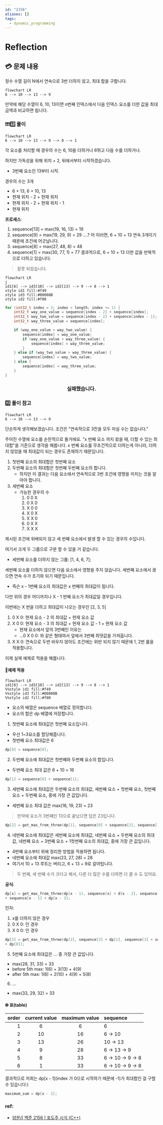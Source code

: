 ```yaml
---
id: "2156"
aliases: []
tags:
  - dynamic_programming
---
```


# Reflection

## 💳 문제 내용
정수 수열 길이 N에서 연속으로 3번 더하지 않고, 최대 합을 구합니다.

```mermaid
flowchart LR
6 --> 10 --> 13 --> 9
```

만약에 해당 수열이 6, 10, 13이면
n번째 인덱스에서 다음 인덱스 요소를 더한 값을 최대 금액과 비교하면 됩니다.

### ❗❗❗1️⃣ 풀이

```mermaid
flowchart LR
6 --> 10 --> 13 --> 9 --> 8 --> 1
```

각 요소를 처리할 때 경우의 수는 6, 10을 더하거나 6뛰고 다음 수를 더하거나.

하지만 가독성을 위해 위치 + 2, 뒤에서부터 시작하겠습니다.
- 3번째 요소인 13부터 시작.

경우의 수는 3개
- 6 + 13, 6 + 10, 13
- 현재 위치 - 2 + 현재 위치
- 현재 위치 - 2 + 현재 위치 - 1
- 현재 위치

**프로세스**:
1. sequence[13] = max(19, 16, 13) = 19
2. sequence[9] = max(19, 29, 9) = 29 ....?
어 이러면, 6 + 10 + 13 연속 3개이기 때문에 조건에 어긋납니다.
3. sequence[8] = max(27, 48, 8) = 48
4. sequence[1] = max(30, 77, 1) = 77
결과적으로, 6 + 10 + 13 더한 값을 반복적으로 더하고 있습니다.
> 잘못 되었습니다.

```mermaid
flowchart LR
j
id1[6] --> id3[10] --> id2[13] --> 9 --> 8 --> 1
style id1 fill:#f49 
style id3 fill:#00008B
style id2 fill:#f00
```

```c
for (int32_t index = 2; index < length; index += 1) {
    int32_t way_one_value = sequence[index - 2] + sequence[index];
    int32_t way_two_value = sequence[index - 2] + sequence[index - 1];
    int32_t way_three_value = sequence[index];

    if (way_one_value > way_two_value) {
        sequence[index] = way_one_value;
        if (way_one_value > way_three_value) {
            sequence[index] = way_three_value;
        }
    } else if (way_two_value > way_three_value) {
        sequence[index] = way_two_value;
    } else {
        sequence[index] = way_three_value;
    } 
}
```
<h3 style="text-align: center;">실패했습니다.</h3>

### 2️⃣ 풀이 참고

```mermaid
flowchart LR
6 --> 10 --> 13 --> 9
```

단순하게 생각해보겠습니다. 조건은 "연속적으로 3잔을 모두 마실 수는 없습니다."

주어진 수열에 요소를 순찬적으로 돌거에요. "x 번째 요소 까지 왔을 때, 더할 수 있는
최대합"을 기준으로 생각을 해봅니다. x 번째 요소를 무조건적으로 더하는게 아니라,
더하지 않았을 때 최대값이 되는 경우도 존재하기 때문입니다.

1. 첫번째 요소의 최대합은 첫번째 요소
2. 두번째 요소의 최대합은 첫번째 두번째 요소의 합니다.
    - 하지만 이 결과는 다음 요소에서 연속적으로 3번 조건에 영향을 미치는 것을 알아야 합니다.
3. 세번째 요소
    - 가능한 경우의 수
        1. 0 0 X 
        2. 0 X 0
        3. X 0 0
        4. X 0 X 
        5. X X 0
        6. 0 X X 
        7. X X X 

제시된 조건에 위배되지 않고 세 번째 요소에서 발생 할 수 있는 경우의 수입니다.

여기서 크게 두 그룹으로 구분 할 수 있을 거 같습니다.
- 세번째 요소를 더하지 않는 그룹: [1, 4, 6, 7];

세번째 요소를 더하지 않으면 다음 요소에서 영향을 주지 않습니다.
세번째 요소에서 끊으면 연속 수가 초기화 되기 때문입니다.
- 즉슨 x - 1번째 요소의 최대값은 x 번째의 최대값이 됩니다.

다만 위의 경우 어디까지나 X - 1 번째 요소가 최대값일 경우입니다.

이번에는 X 번을 더하고 최대값이 나오는 경우인 [2, 3, 5]

1. 0 X 0: 현재 요소 - 2 의 최대값 + 현재 요소 값
2. X 0 0: 현재 요소 - 3 의 최대값 + 현재 요소 값 - 1 + 현재 요소 값
    - 현재 요소에서 앞의 3번째인 이유는
    - ...0 X 0 0: 와 같은 형태여서 앞에서 3번째 최댓값을 가져옵니다.
3. X X 0: 연속으로 두번 비우지 않아도 조건에는 위반 되지 않기 때문에 1, 2번 룰을
적용합니다.

이제 실제 예제로 적용을 해봅니다.

#### 🧪예제 적용
```mermaid
flowchart LR
id1[6] --> id3[10] --> id2[13] --> 9 --> 8 --> 1
%%style id1 fill:#f49 
%%style id3 fill:#00008B
%%style id2 fill:#f00
```

- 요소의 배열은 sequence 배열로 정의합니다.
- 요소의 합은 dp 배열에 저장합니다.

1. 첫번째 요소에 최대값은 첫번째 요소입니다.
- 우선 1~3요소를 할당해줍니다.
- 첫번째 요소 최대값은 6
```c
dp[0] = sequence[0];
```
2. 두번째 요소에 최대값은 첫번째와 두번째 요소의 합입니다.
- 두번째 요소 최대 값은 6 + 10 = 16
```c
dp[1] = sequence[0] + sequence[1];
```
3. 세번째 요소에 최대값은 두번째 요소의 최대값, 세번째 요소 + 첫번째 요소,
   첫번째 요소 + 두번째 요소, 중에 가장 큰 값입니다.
- 세번째 요소 최대 값은 max(16, 19, 23) = 23

> 만약에 요소가 3번째인 13으로 끝났으면 답은 23입니다.
```c
dp[2] = get_max_from_three(dp[1], sequence[0] + sequence[2], sequence[1] + sequence[2]);
```

4. 네번째 요소에 최대값은 세번째 요소에 최대값, 네번째 요소 + 두번째 요소의 최대값,
네번째 요소 + 3번째 요소 + 1첫번째 요소의 최대값, 중에 가장 큰 값입니다.
- 4번째 요소부터 위에 정리한 방법을 적용하면 됩니다.
- 네번째 요소에 최대값 max(23, 27, 28) = 28 
- 여기서 10 + 13 루트는 버리고, 6 + 13 + 9로 갈아탑니다.

> 두 번째, 세 번째 수가 크다고 해서, 다른 더 많은 수를 더하면 더 클 수 도 있어요.

**공식**:
```c
dp[x] = get_max_from_three(dp[x - 1), sequence[x] + d[x - 2], sequence[x] 
+ sequence[x - 1] + dp[x - 3];
```
인자:
1. x를 더하지 않은 경우
2. 0 X 0: 인 경우
3. X 0 0: 인 경우 
```c
dp[3] = get_max_from_three(dp[2], sequence[3] + dp[1], sequence[3] + sequence[2]
+ dp[0]);
```

5. 5번째 요소에 최대값은 ... 중 가장 큰 값입니다.
- max(28, 31, 33) = 33
- before 5th max: 1(6) + 3(13) + 4(9)
- after 5th max: 1(6) + 2(10) + 4(9) + 5(8)
    
6. ...
- max(33, 29, 32) = 33

#### 🌐 표(table)
order|current value|maximum value|sequence
---:|:---:|:---:|:--
1|6|6|6
2|10|16| 6 -> 10
3|13|26| 10 -> 13 
4|9|28|6 -> 13 -> 9
5|8|33|6 -> 10 -> 9 -> 8
6|1|33|6 -> 10 -> 9 -> 8

결과적으로 저희는 dp[x - 1]\(index 가 0으로 시작하기 때문에 -1\)가 최대합인 걸 구할 수 있습니다:)
```c
maximum_sum = dp[x - 1];
```

### ref:
- [얍문/[ 백준 2156 ] 포도주 시식 (C++)](https://yabmoons.tistory.com/512)
